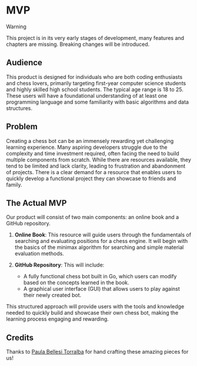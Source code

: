 # MVP

>[!WARNING]
>This project is in its very early stages of development, many features and chapters are missing. Breaking changes will be introduced.

## Audience

This product is designed for individuals who are both coding enthusiasts and chess lovers, primarily targeting first-year computer science students and highly skilled high school students. The typical age range is 18 to 25. These users will have a foundational understanding of at least one programming language and some familiarity with basic algorithms and data structures.

## Problem

Creating a chess bot can be an immensely rewarding yet challenging learning experience. Many aspiring developers struggle due to the complexity and time investment required, often facing the need to build multiple components from scratch. While there are resources available, they tend to be limited and lack clarity, leading to frustration and abandonment of projects. There is a clear demand for a resource that enables users to quickly develop a functional project they can showcase to friends and family.

## The Actual MVP

Our product will consist of two main components: an online book and a GitHub repository.

1. **Online Book**: This resource will guide users through the fundamentals of searching and evaluating positions for a chess engine. It will begin with the basics of the minimax algorithm for searching and simple material evaluation methods.

2. **GitHub Repository**: This will include:
   - A fully functional chess bot built in Go, which users can modify based on the concepts learned in the book.
   - A graphical user interface (GUI) that allows users to play against their newly created bot.

This structured approach will provide users with the tools and knowledge needed to quickly build and showcase their own chess bot, making the learning process engaging and rewarding.

## Credits

Thanks to [Paula Bellesi Torralba](https://github.com/kbx12) for hand crafting these amazing pieces for us!
